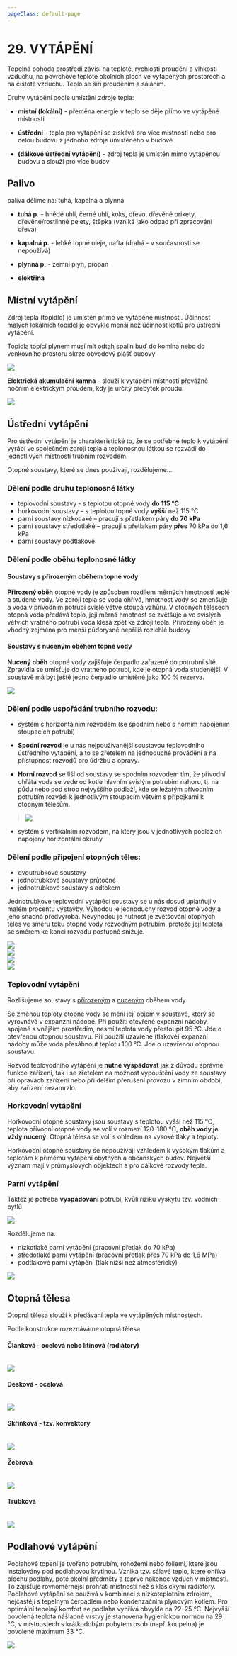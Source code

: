 ```yaml
---
pageClass: default-page
---
```


# 29. VYTÁPĚNÍ

Tepelná pohoda prostředí závisí na teplotě, rychlosti proudění a vlhkosti vzduchu, na povrchové teplotě okolních ploch ve vytápěných prostorech a na čistotě vzduchu. Teplo se šíří prouděním a sáláním.

Druhy vytápění podle umístění zdroje tepla:

- **místní (lokální)** - přeměna energie v teplo se děje přímo ve vytápěné místnosti

- **ústřední** - teplo pro vytápění se získává pro více místností nebo pro celou budovu z jednoho zdroje umístěného v budově

- **(dálkové ústřední vytápění)** - zdroj tepla je umístěn mimo vytápěnou budovu a slouží pro více budov

## Palivo

paliva dělíme na: tuhá, kapalná a plynná

- **tuhá p.** - hnědé uhlí, černé uhlí, koks, dřevo, dřevěné brikety, dřevěné/rostlinné pelety, štěpka (vzniká jako odpad při zpracování dřeva)

- **kapalná p.** - lehké topné oleje, nafta (drahá - v současnosti se nepoužívá)

- **plynná p.** - zemní plyn, propan

- **elektřina**

## Místní vytápění

Zdroj tepla (topidlo) je umístěn přímo ve vytápěné místnosti. Účinnost malých lokálních topidel je obvykle menší než účinnost kotlů pro ústřední vytápění.

Topidla topící plynem musí mít odtah spalin buď do komína nebo do venkovního prostoru skrze obvodový plášť budovy

<img class="centered_image" src="/images/pos/29/plynovetopidlo.jpg" />

**Elektrická akumulační kamna** - slouží k vytápění místností převážně nočním elektrickým proudem, kdy je určitý přebytek proudu.

<img class="centered_image" src="/images/pos/29/akumulacnikamna.jpg" />

## Ústřední vytápění

Pro ústřední vytápění je charakteristické to, že se potřebné teplo k vytápění vyrábí ve společném zdroji tepla a teplonosnou látkou se rozvádí do jednotlivých místností trubním rozvodem.

Otopné soustavy, které se dnes používají, rozdělujeme...

### Dělení podle druhu teplonosné látky

- teplovodní soustavy - s teplotou otopné vody **do 115 °C**
- horkovodní soustavy – s teplotou topné vody **vyšší** než 115 °C
- parní soustavy nízkotlaké – pracují s přetlakem páry **do 70 kPa**
- parní soustavy středotlaké – pracují s přetlakem páry **přes** 70 kPa do 1,6 kPa
- parní soustavy podtlakové

### Dělení podle oběhu teplonosné látky

#### Soustavy s přirozeným oběhem topné vody

**Přirozený oběh** otopné vody je způsoben rozdílem měrných hmotností teplé a studené vody. Ve zdroji tepla se voda ohřívá, hmotnost vody se zmenšuje a voda v přívodním potrubí svislé větve stoupá vzhůru. V otopných tělesech otopná voda předává teplo, její měrná hmotnost se zvětšuje a ve svislých větvích vratného potrubí voda klesá zpět ke zdroji tepla. Přirozený oběh je vhodný zejména pro menší půdorysně nepříliš rozlehlé budovy

#### Soustavy s nuceným oběhem topné vody

**Nucený oběh** otopné vody zajišťuje čerpadlo zařazené do potrubní sítě. Zpravidla se umísťuje do vratného potrubí, kde je otopná voda studenější. V soustavě má být ještě jedno čerpadlo umístěné jako 100 % rezerva.

<img class="centered_image" src="/images/pos/29/obehvody.jpg" />

### Dělení podle uspořádání trubního rozvodu:

- systém s horizontálním rozvodem (se spodním nebo s horním napojením stoupacích potrubí)

- **Spodní rozvod** je u nás nejpoužívanější soustavou teplovodního ústředního vytápění, a to se zřetelem na jednoduché provádění a na přístupnost rozvodů pro údržbu a opravy.

- **Horní rozvod** se liší od soustavy se spodním rozvodem tím, že přívodní ohřátá voda se vede od kotle hlavním svislým potrubím nahoru, tj. na půdu nebo pod strop nejvyššího podlaží, kde se ležatým přívodním potrubím rozvádí k jednotlivým stoupacím větvím s přípojkami k otopným tělesům.

> <img class="centered_image" src="/images/pos/29/rozvod1.jpg" />

- systém s vertikálním rozvodem, na který jsou v jednotlivých podlažích napojeny horizontální okruhy

### Dělení podle připojení otopných těles:

- dvoutrubkové soustavy
- jednotrubkové soustavy průtočné
- jednotrubkové soustavy s odtokem

Jednotrubkové teplovodní vytápěcí soustavy se u nás dosud uplatňují v malém procentu výstavby. Výhodou je jednoduchý rozvod otopné vody a jeho snadná předvýroba. Nevýhodou je nutnost je zvětšování otopných těles ve směru toku otopné vody rozvodným potrubím, protože její teplota se směrem ke konci rozvodu postupně snižuje.

<img class="centered_image" src="/images/pos/29/rozvod2.jpg" />
<br>
<img class="centered_image" src="/images/pos/29/rozvod3.jpg" />
<br>
<img class="centered_image" src="/images/pos/29/rozvod4.jpg" />
<br>
<img class="centered_image" src="/images/pos/29/rozvod5.jpg" />

### Teplovodní vytápění

Rozlišujeme soustavy s [přirozeným](#soustavy-s-prirozenym-obehem-topne-vody) a [nuceným](#soustavy-s-nucenym-obehem-topne-vody) oběhem vody

Se změnou teploty otopné vody se mění její objem v soustavě, který se vyrovnává v expanzní nádobě. Při použití otevřené expanzní nádoby, spojené s vnějším prostředím, nesmí teplota vody přestoupit 95 °C. Jde o otevřenou otopnou soustavu. Při použití uzavřené (tlakové) expanzní nádoby může voda přesáhnout teplotu 100 °C. Jde o uzavřenou otopnou soustavu.

Rozvod teplovodního vytápění je **nutné vyspádovat** jak z důvodu správné funkce zařízení, tak i se zřetelem na možnost vypouštění vody ze soustavy při opravách zařízení nebo při delším přerušení provozu v zimním období, aby zařízení nezamrzlo.

### Horkovodní vytápění

Horkovodní otopné soustavy jsou soustavy s teplotou vyšší než 115 °C, teplota přívodní otopné vody se volí v rozmezí 120–180 °C, **oběh vody je vždy nucený**. Otopná tělesa se volí s ohledem na vysoké tlaky a teploty.

Horkovodní otopné soustavy se nepoužívají vzhledem k vysokým tlakům a teplotám k přímému vytápění obytných a občanských budov. Největší význam mají v průmyslových objektech a pro dálkové rozvody tepla.

### Parní vytápění

Taktéž je potřeba **vyspádování** potrubí, kvůli riziku výskytu tzv. vodních pytlů

<img class="centered_image" src="/images/pos/29/vodnipytel.jpg" />

Rozdělujeme na:

- nízkotlaké parní vytápění (pracovní přetlak do 70 kPa)
- středotlaké parní vytápění (pracovní přetlak přes 70 kPa do 1,6 MPa)
- podtlakové parní vytápění (tlak nižší než atmosférický)

<img class="centered_image" src="/images/pos/29/rozvod6.jpg" />

## Otopná tělesa

Otopná tělesa slouží k předávání tepla ve vytápěných místnostech.

Podle konstrukce rozeznáváme otopná tělesa

#### Článková - ocelová nebo litinová (radiátory)

<br>
<img class="centered_image" src="/images/pos/29/clankove.jpg" />

#### Desková - ocelová

<br>
<img class="centered_image" src="/images/pos/29/deskove.jpg" />

#### Skříňková - tzv. konvektory

<br>
<img class="centered_image" src="/images/pos/29/konvektor.jpg" />

#### Žebrová

<br>
<img class="centered_image" src="/images/pos/29/zebrove.jpg" />

#### Trubková

<br>
<img class="centered_image" src="/images/pos/29/trubkove.jpg" />

## Podlahové vytápění

Podlahové topení je tvořeno potrubím, rohožemi nebo fóliemi, které jsou instalovány pod podlahovou krytinou. Vzniká tzv. sálavé teplo, které ohřívá plochu podlahy, poté okolní předměty a teprve nakonec vzduch v místnosti. To zajišťuje rovnoměrnější prohřátí místnosti než s klasickými radiátory. Podlahové vytápění se používá v kombinaci s nízkoteplotním zdrojem, nejčastěji s tepelným čerpadlem nebo kondenzačním plynovým kotlem. Pro optimální tepelný komfort se podlaha vyhřívá obvykle na 22–25 °C. Nejvyšší povolená teplota nášlapné vrstvy je stanovena hygienickou normou na 29 °C, v místnostech s krátkodobým pobytem osob (např. koupelna) je povolené maximum 33 °C.

<img class="centered_image" src="/images/pos/29/podlahovevytapeni.jpg" />
